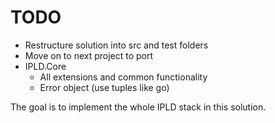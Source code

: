# TODO

* Restructure solution into src and test folders
* Move on to next project to port
* IPLD.Core
  * All extensions and common functionality
  * Error object (use tuples like go)

The goal is to implement the whole IPLD stack in this solution.